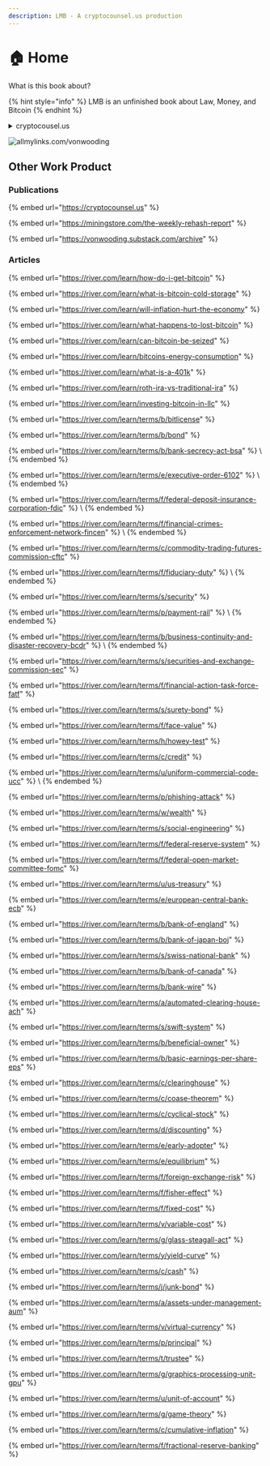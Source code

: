 ```yaml
---
description: LMB - A cryptocounsel.us production
---
```


# 🏠 Home

What is this book about?

{% hint style="info" %}
LMB is an unfinished book about Law, Money, and Bitcoin
{% endhint %}

<details>

<summary>cryptocousel.us</summary>

<mark style="color:blue;"></mark>[<mark style="color:blue;">Facebook</mark>](https://www.facebook.com/cryptocounsel.us/)<mark style="color:blue;"></mark>

<mark style="color:blue;"></mark>[<mark style="color:blue;">Instagram</mark>](https://www.instagram.com/cryptocounsel.us/)<mark style="color:blue;"></mark>

<mark style="color:blue;"></mark>[<mark style="color:blue;">Twitter</mark>](https://twitter.com/cryptocounselus)<mark style="color:blue;"></mark>

<mark style="color:blue;"></mark>[<mark style="color:blue;">Medium</mark>](https://cryptocounsel.us)<mark style="color:blue;"></mark>

<mark style="color:blue;"></mark>[<mark style="color:blue;">Calendly</mark>](https://calendly.com/wooding/\_)<mark style="color:blue;"></mark>



</details>

![allmylinks.com/vonwooding](.gitbook/assets/vonwooding\_business-card.jpeg)

## Other Work Product

### Publications

{% embed url="https://cryptocounsel.us" %}

{% embed url="https://miningstore.com/the-weekly-rehash-report" %}

{% embed url="https://vonwooding.substack.com/archive" %}

### Articles

{% embed url="https://river.com/learn/how-do-i-get-bitcoin" %}

{% embed url="https://river.com/learn/what-is-bitcoin-cold-storage" %}

{% embed url="https://river.com/learn/will-inflation-hurt-the-economy" %}

{% embed url="https://river.com/learn/what-happens-to-lost-bitcoin" %}

{% embed url="https://river.com/learn/can-bitcoin-be-seized" %}

{% embed url="https://river.com/learn/bitcoins-energy-consumption" %}

{% embed url="https://river.com/learn/what-is-a-401k" %}

{% embed url="https://river.com/learn/roth-ira-vs-traditional-ira" %}

{% embed url="https://river.com/learn/investing-bitcoin-in-llc" %}

{% embed url="https://river.com/learn/terms/b/bitlicense" %}

{% embed url="https://river.com/learn/terms/b/bond" %}

{% embed url="https://river.com/learn/terms/b/bank-secrecy-act-bsa" %}
\\
{% endembed %}

{% embed url="https://river.com/learn/terms/e/executive-order-6102" %}
\\
{% endembed %}

{% embed url="https://river.com/learn/terms/f/federal-deposit-insurance-corporation-fdic" %}
\\
{% endembed %}

{% embed url="https://river.com/learn/terms/f/financial-crimes-enforcement-network-fincen" %}
\\
{% endembed %}

{% embed url="https://river.com/learn/terms/c/commodity-trading-futures-commission-cftc" %}

{% embed url="https://river.com/learn/terms/f/fiduciary-duty" %}
\\
{% endembed %}

{% embed url="https://river.com/learn/terms/s/security" %}

{% embed url="https://river.com/learn/terms/p/payment-rail" %}
\\
{% endembed %}

{% embed url="https://river.com/learn/terms/b/business-continuity-and-disaster-recovery-bcdr" %}
\\
{% endembed %}

{% embed url="https://river.com/learn/terms/s/securities-and-exchange-commission-sec" %}

{% embed url="https://river.com/learn/terms/f/financial-action-task-force-fatf" %}

{% embed url="https://river.com/learn/terms/s/surety-bond" %}

{% embed url="https://river.com/learn/terms/f/face-value" %}

{% embed url="https://river.com/learn/terms/h/howey-test" %}

{% embed url="https://river.com/learn/terms/c/credit" %}

{% embed url="https://river.com/learn/terms/u/uniform-commercial-code-ucc" %}
\\
{% endembed %}

{% embed url="https://river.com/learn/terms/p/phishing-attack" %}

{% embed url="https://river.com/learn/terms/w/wealth" %}

{% embed url="https://river.com/learn/terms/s/social-engineering" %}

{% embed url="https://river.com/learn/terms/f/federal-reserve-system" %}

{% embed url="https://river.com/learn/terms/f/federal-open-market-committee-fomc" %}

{% embed url="https://river.com/learn/terms/u/us-treasury" %}

{% embed url="https://river.com/learn/terms/e/european-central-bank-ecb" %}

{% embed url="https://river.com/learn/terms/b/bank-of-england" %}

{% embed url="https://river.com/learn/terms/b/bank-of-japan-boj" %}

{% embed url="https://river.com/learn/terms/s/swiss-national-bank" %}

{% embed url="https://river.com/learn/terms/b/bank-of-canada" %}

{% embed url="https://river.com/learn/terms/b/bank-wire" %}

{% embed url="https://river.com/learn/terms/a/automated-clearing-house-ach" %}

{% embed url="https://river.com/learn/terms/s/swift-system" %}

{% embed url="https://river.com/learn/terms/b/beneficial-owner" %}

{% embed url="https://river.com/learn/terms/b/basic-earnings-per-share-eps" %}

{% embed url="https://river.com/learn/terms/c/clearinghouse" %}

{% embed url="https://river.com/learn/terms/c/coase-theorem" %}

{% embed url="https://river.com/learn/terms/c/cyclical-stock" %}

{% embed url="https://river.com/learn/terms/d/discounting" %}

{% embed url="https://river.com/learn/terms/e/early-adopter" %}

{% embed url="https://river.com/learn/terms/e/equilibrium" %}

{% embed url="https://river.com/learn/terms/f/foreign-exchange-risk" %}

{% embed url="https://river.com/learn/terms/f/fisher-effect" %}

{% embed url="https://river.com/learn/terms/f/fixed-cost" %}

{% embed url="https://river.com/learn/terms/v/variable-cost" %}

{% embed url="https://river.com/learn/terms/g/glass-steagall-act" %}

{% embed url="https://river.com/learn/terms/y/yield-curve" %}

{% embed url="https://river.com/learn/terms/c/cash" %}

{% embed url="https://river.com/learn/terms/j/junk-bond" %}

{% embed url="https://river.com/learn/terms/a/assets-under-management-aum" %}

{% embed url="https://river.com/learn/terms/v/virtual-currency" %}

{% embed url="https://river.com/learn/terms/p/principal" %}

{% embed url="https://river.com/learn/terms/t/trustee" %}

{% embed url="https://river.com/learn/terms/g/graphics-processing-unit-gpu" %}

{% embed url="https://river.com/learn/terms/u/unit-of-account" %}

{% embed url="https://river.com/learn/terms/g/game-theory" %}

{% embed url="https://river.com/learn/terms/c/cumulative-inflation" %}

{% embed url="https://river.com/learn/terms/f/fractional-reserve-banking" %}
